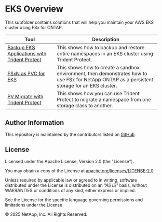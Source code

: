 # EKS Overview
This subfolder contains solutions that will help you maintain your AWS EKS cluster using FSx for ONTAP.

| Tool | Description |
| --- | --- |
| [Backup EKS Applications with Trident Protect](/EKS/Backup-EKS-Applications-with-Trident-Protect) | This shows how to backup and restore entire namespaces in an EKS cluster using Trident Protect. |
| [FSxN as PVC for EKS](/EKS/FSxN-as-PVC-for-EKS) | This shows how to create a sandbox environment, then demonstrates how to use FSx for NetApp ONTAP as a persistent storage for an EKS cluster. |
| [PV Migrate with Trident Protect](/EKS/PV-Migrate-with-Trident-Protect) | This shows how you can use Trident Protect to migrate a namespace from one storage class to another.|

## Author Information

This repository is maintained by the contributors listed on [GitHub](https://github.com/NetApp/FSx-ONTAP-utils/graphs/contributors).

## License

Licensed under the Apache License, Version 2.0 (the "License").

You may obtain a copy of the License at [apache.org/licenses/LICENSE-2.0](http://www.apache.org/licenses/LICENSE-2.0).

Unless required by applicable law or agreed to in writing, software distributed under the License is distributed on an _"AS IS"_ basis, without WARRANTIES or conditions of any kind, either express or implied.

See the License for the specific language governing permissions and limitations under the License.

© 2025 NetApp, Inc. All Rights Reserved.
